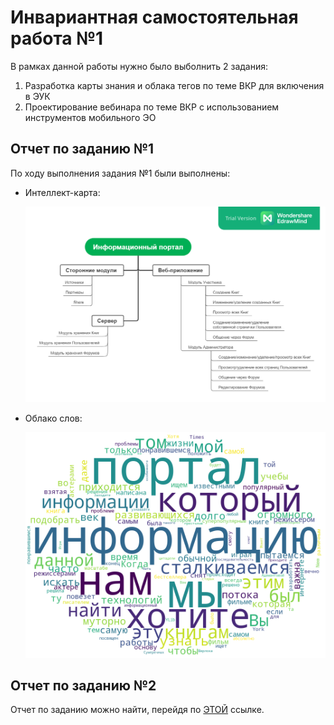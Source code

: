 # Инвариантная самостоятельная работа №1

В рамках данной работы нужно было выболнить 2 задания:

1. Разработка карты знания и облака тегов по теме ВКР для включения в ЭУК
1. Проектирование вебинара по теме ВКР с использованием инструментов мобильного ЭО

## Отчет по заданию №1

По ходу выполнения задания №1 были выполнены:

* Интеллект-карта:

    ![Интеллект-карта](isr1/isr1.1.png)

* Облако слов:

    ![Облако слов](isr1/isr1.2.png)

## Отчет по заданию №2

Отчет по заданию можно найти, перейдя по [ЭТОЙ](isr1/isr1.3.md) ссылке.